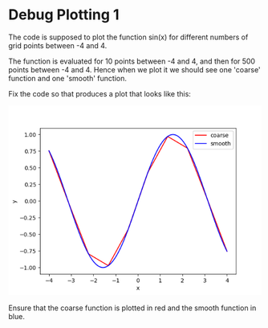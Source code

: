 # Debug Plotting 1

The code is supposed to plot the function sin(x) for different numbers of grid points between -4 and 4.

The function is evaluated for 10 points between -4 and 4, and then for 500 points between -4 and 4. Hence when we plot it we should see one 'coarse' function and one 'smooth' function.

Fix the code so that produces a plot that looks like this:

![](sinx.png)

Ensure that the coarse function is plotted in red and the smooth function in blue.
